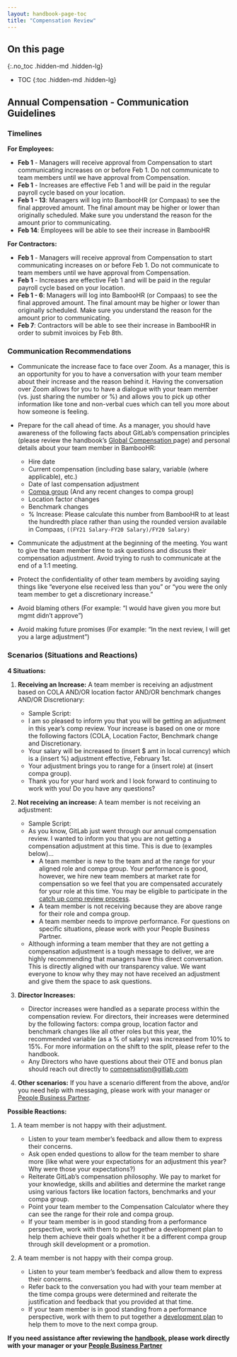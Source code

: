 ```yaml
---
layout: handbook-page-toc
title: "Compensation Review"
---
```


## On this page
{:.no_toc .hidden-md .hidden-lg}

- TOC
{:toc .hidden-md .hidden-lg}

## Annual Compensation - Communication Guidelines

### Timelines

**For Employees:**
* **Feb 1** - Managers will receive approval from Compensation to start communicating 
increases on or before Feb 1.  Do not communicate to team members until we have approval from Compensation.
* **Feb 1** - Increases are effective Feb 1 and will be paid in the regular payroll cycle based on your location.
* **Feb 1 - 13**:  Managers will log into BambooHR (or Compaas) to see the final approved amount.  The final amount may be higher or lower than originally scheduled.  Make sure you understand the reason for the amount prior to communicating.  
* **Feb 14**:  Employees will be able to see their increase in BambooHR

**For Contractors:**
* **Feb 1** - Managers will receive approval from Compensation to start communicating 
increases on or before Feb 1.  Do not communicate to team members until we have approval from Compensation.
* **Feb 1** - Increases are effective Feb 1 and will be paid in the regular payroll cycle based on your location.
* **Feb 1 - 6**:  Managers will log into BambooHR (or Compaas) to see the final approved amount.  The final amount may be higher or lower than originally scheduled.  Make sure you understand the reason for the amount prior to communicating.  
* **Feb 7**:  Contractors will be able to see their increase in BambooHR in order to submit invoices by Feb 8th. 

### Communication Recommendations

* Communicate the increase face to face over Zoom. As a manager, this is an opportunity for you to have a conversation with your team member about their increase and the reason behind it.  Having the conversation over Zoom allows for you to have a dialogue with your team member (vs. just sharing the number or %) and allows you to pick up other information like tone and non-verbal cues which can tell you more about how someone is feeling. 

* Prepare for the call ahead of time. As a manager, you should have awareness of the following facts about GitLab’s compensation principles (please review the handbook’s [Global Compensation ](/handbook/people-group/global-compensation/) page) and personal details about your team member in BambooHR:
    * Hire date
    * Current compensation (including base salary, variable (where applicable), etc.)
    * Date of last compensation adjustment 
    * [Compa group](/handbook/people-group/global-compensation/#determining) (And any recent changes to compa group)
    * Location factor changes
    * Benchmark changes
    * % Increase: Please calculate this number from BambooHR to at least the hundredth place rather than using the rounded version available in Compaas, `((FY21 Salary-FY20 Salary)/FY20 Salary)`

* Communicate the adjustment at the beginning of the meeting. You want to give the team member time to ask questions and discuss their compensation adjustment. Avoid trying to rush to communicate at the end of a 1:1 meeting. 

* Protect the confidentiality of other team members by avoiding saying things like “everyone else received less than you” or “you were the only team member to get a discretionary increase.”

* Avoid blaming others (For example: “I would have given you more but mgmt didn’t approve”)

* Avoid making future promises (For example: “In the next review, I will get you a large adjustment”)

### Scenarios (Situations and Reactions)

**4 Situations:**

1. **Receiving an Increase:**  A team member is receiving an adjustment based on COLA AND/OR location factor AND/OR benchmark changes AND/OR Discretionary: 
    * Sample Script:
    * I am so pleased to inform you that you will be getting an adjustment in this year’s comp review. Your increase is based on one or more the following factors (COLA, Location Factor, Benchmark change and Discretionary.  
    * Your salary will be increased to (insert $ amt in local currency) which is a (insert %) adjustment effective, February 1st.
    * Your adjustment brings you to range for a (insert role) at (insert compa group). 
    * Thank you for your hard work and I look forward to continuing to work with you! Do you have any questions? 

2. **Not receiving an increase:**   A team member is not receiving an adjustment:
    * Sample Script:
    * As you know, GitLab just went through our annual compensation review. I wanted to inform you that you are not getting a compensation adjustment at this time. This is due to (examples below)... 
        * A team member is new to the team and at the range for your aligned role and compa group.  Your performance is good, however, we hire new team members at market rate for compensation so we feel that you are compensated accurately for your role at this time. You may be eligible to participate in the [catch up comp review process](/handbook/people-group/global-compensation/#catch-up-compensation-review). 
        * A team member is not receiving because they are above range for their role and compa group.
        * A team member needs to improve performance. For questions on specific situations, please work with your People Business Partner. 
    * Although informing a team member that they are not getting a compensation adjustment is a tough message to deliver, we are highly recommending that managers have this direct conversation. This is directly aligned with our transparency value. We want everyone to know why they may not have received an adjustment and give them the space to ask questions. 

3.  **Director Increases:**  
    * Director increases were handled as a separate process within the compensation review. For directors, their increases were determined by the following factors: compa group, location factor and benchmark changes like all other roles but this year, the recommended variable (as a % of salary) was increased from 10% to 15%. For more information on the shift to the split, please refer to the handbook. 
    * Any Directors who have questions about their OTE and bonus plan should reach out directly to compensation@gitlab.com

4.  **Other scenarios:** If you have a scenario different from the above, and/or you need help with messaging, please work with your manager or [People Business Partner](/handbook/people-group/how-to-reach-us).  

**Possible Reactions:** 

1. A team member is not happy with their adjustment.
    * Listen to your team member’s feedback and allow them to express their concerns. 
    * Ask open ended questions to allow for the team member to share more (like what were your expectations for an adjustment this year? Why were those your expectations?)
    * Reiterate GitLab’s compensation philosophy. We pay to market for your knowledge, skills and abilities and determine the market range using various factors like location factors, benchmarks and your compa group.
    * Point your team member to the Compensation Calculator where they can see the range for their role and compa group. 
    * If your team member is in good standing from a performance perspective, work with them to put together a development plan to help them achieve their goals whether it be a different compa group through skill development or a promotion. 

2. A team member is not happy with their compa group.
    * Listen to your team member’s feedback and allow them to express their concerns. 
    * Refer back to the conversation you had with your team member at the time compa groups were determined and reiterate the justification and feedback that you provided at that time. 
    * If your team member is in good standing from a performance perspective, work with them to put together a [development plan](/handbook/people-group/learning-and-development/career-development/) to help them to move to the next compa group. 

**If you need assistance after reviewing the [handbook](/handbook/people-group/global-compensation/), please work directly with your manager or your [People Business Partner](/handbook/people-group/how-to-reach-us)**
